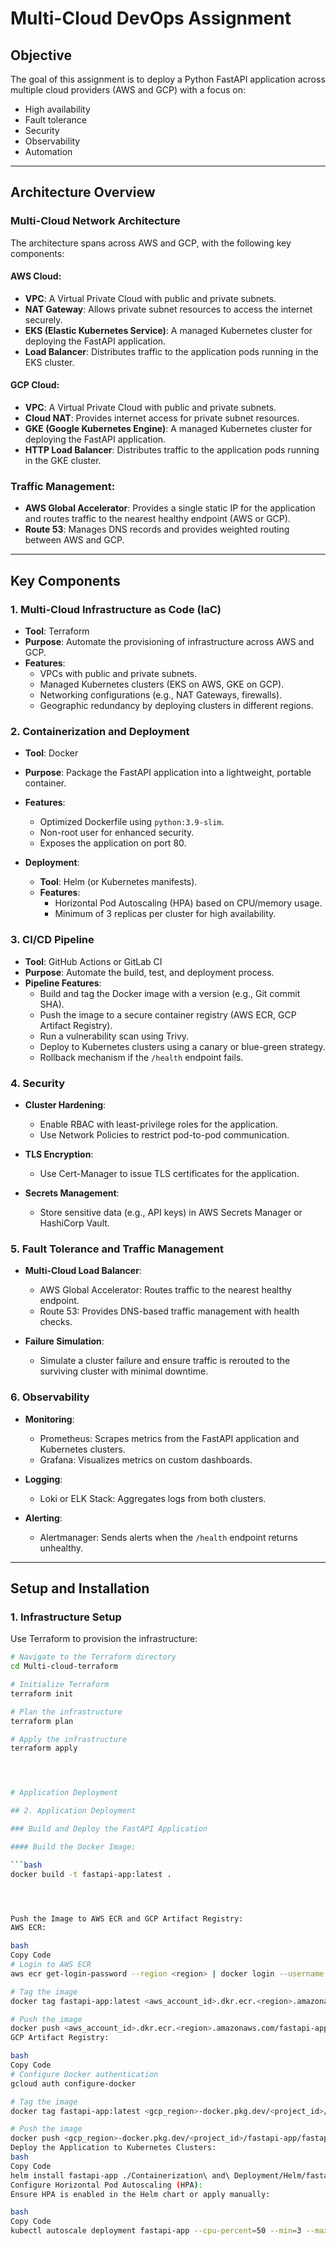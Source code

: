 # Multi-Cloud DevOps Assignment

## Objective

The goal of this assignment is to deploy a Python FastAPI application across multiple cloud providers (AWS and GCP) with a focus on:

- High availability
- Fault tolerance
- Security
- Observability
- Automation

---

## Architecture Overview

### Multi-Cloud Network Architecture

The architecture spans across AWS and GCP, with the following key components:

#### AWS Cloud:
- **VPC**: A Virtual Private Cloud with public and private subnets.
- **NAT Gateway**: Allows private subnet resources to access the internet securely.
- **EKS (Elastic Kubernetes Service)**: A managed Kubernetes cluster for deploying the FastAPI application.
- **Load Balancer**: Distributes traffic to the application pods running in the EKS cluster.

#### GCP Cloud:
- **VPC**: A Virtual Private Cloud with public and private subnets.
- **Cloud NAT**: Provides internet access for private subnet resources.
- **GKE (Google Kubernetes Engine)**: A managed Kubernetes cluster for deploying the FastAPI application.
- **HTTP Load Balancer**: Distributes traffic to the application pods running in the GKE cluster.

### Traffic Management:
- **AWS Global Accelerator**: Provides a single static IP for the application and routes traffic to the nearest healthy endpoint (AWS or GCP).
- **Route 53**: Manages DNS records and provides weighted routing between AWS and GCP.

---

## Key Components

### 1. Multi-Cloud Infrastructure as Code (IaC)
- **Tool**: Terraform
- **Purpose**: Automate the provisioning of infrastructure across AWS and GCP.
- **Features**:
  - VPCs with public and private subnets.
  - Managed Kubernetes clusters (EKS on AWS, GKE on GCP).
  - Networking configurations (e.g., NAT Gateways, firewalls).
  - Geographic redundancy by deploying clusters in different regions.

### 2. Containerization and Deployment
- **Tool**: Docker
- **Purpose**: Package the FastAPI application into a lightweight, portable container.
- **Features**:
  - Optimized Dockerfile using `python:3.9-slim`.
  - Non-root user for enhanced security.
  - Exposes the application on port 80.

- **Deployment**:
  - **Tool**: Helm (or Kubernetes manifests).
  - **Features**:
    - Horizontal Pod Autoscaling (HPA) based on CPU/memory usage.
    - Minimum of 3 replicas per cluster for high availability.

### 3. CI/CD Pipeline
- **Tool**: GitHub Actions or GitLab CI
- **Purpose**: Automate the build, test, and deployment process.
- **Pipeline Features**:
  - Build and tag the Docker image with a version (e.g., Git commit SHA).
  - Push the image to a secure container registry (AWS ECR, GCP Artifact Registry).
  - Run a vulnerability scan using Trivy.
  - Deploy to Kubernetes clusters using a canary or blue-green strategy.
  - Rollback mechanism if the `/health` endpoint fails.

### 4. Security
- **Cluster Hardening**:
  - Enable RBAC with least-privilege roles for the application.
  - Use Network Policies to restrict pod-to-pod communication.

- **TLS Encryption**:
  - Use Cert-Manager to issue TLS certificates for the application.

- **Secrets Management**:
  - Store sensitive data (e.g., API keys) in AWS Secrets Manager or HashiCorp Vault.

### 5. Fault Tolerance and Traffic Management
- **Multi-Cloud Load Balancer**:
  - AWS Global Accelerator: Routes traffic to the nearest healthy endpoint.
  - Route 53: Provides DNS-based traffic management with health checks.

- **Failure Simulation**:
  - Simulate a cluster failure and ensure traffic is rerouted to the surviving cluster with minimal downtime.

### 6. Observability
- **Monitoring**:
  - Prometheus: Scrapes metrics from the FastAPI application and Kubernetes clusters.
  - Grafana: Visualizes metrics on custom dashboards.

- **Logging**:
  - Loki or ELK Stack: Aggregates logs from both clusters.

- **Alerting**:
  - Alertmanager: Sends alerts when the `/health` endpoint returns unhealthy.

---

## Setup and Installation

### 1. Infrastructure Setup
Use Terraform to provision the infrastructure:

```bash
# Navigate to the Terraform directory
cd Multi-cloud-terraform

# Initialize Terraform
terraform init

# Plan the infrastructure
terraform plan

# Apply the infrastructure
terraform apply




# Application Deployment

## 2. Application Deployment

### Build and Deploy the FastAPI Application

#### Build the Docker Image:

```bash
docker build -t fastapi-app:latest .




Push the Image to AWS ECR and GCP Artifact Registry:
AWS ECR:

bash
Copy Code
# Login to AWS ECR
aws ecr get-login-password --region <region> | docker login --username AWS --password-stdin <aws_account_id>.dkr.ecr.<region>.amazonaws.com

# Tag the image
docker tag fastapi-app:latest <aws_account_id>.dkr.ecr.<region>.amazonaws.com/fastapi-app:latest

# Push the image
docker push <aws_account_id>.dkr.ecr.<region>.amazonaws.com/fastapi-app:latest
GCP Artifact Registry:

bash
Copy Code
# Configure Docker authentication
gcloud auth configure-docker

# Tag the image
docker tag fastapi-app:latest <gcp_region>-docker.pkg.dev/<project_id>/fastapi-app/fastapi-app:latest

# Push the image
docker push <gcp_region>-docker.pkg.dev/<project_id>/fastapi-app/fastapi-app:latest
Deploy the Application to Kubernetes Clusters:
bash
Copy Code
helm install fastapi-app ./Containerization\ and\ Deployment/Helm/fastapi-app/
Configure Horizontal Pod Autoscaling (HPA):
Ensure HPA is enabled in the Helm chart or apply manually:

bash
Copy Code
kubectl autoscale deployment fastapi-app --cpu-percent=50 --min=3 --max=10
